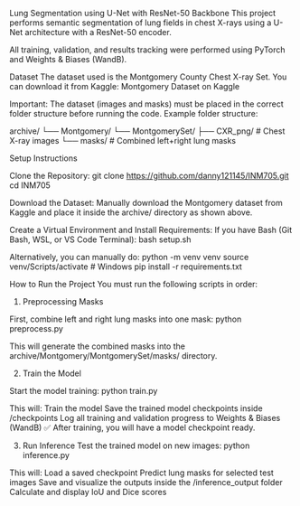 Lung Segmentation using U-Net with ResNet-50 Backbone
This project performs semantic segmentation of lung fields in chest X-rays using a U-Net architecture with a ResNet-50 encoder.

All training, validation, and results tracking were performed using PyTorch and Weights & Biases (WandB).

Dataset
The dataset used is the Montgomery County Chest X-ray Set.
You can download it from Kaggle:
Montgomery Dataset on Kaggle

Important:
The dataset (images and masks) must be placed in the correct folder structure before running the code.
Example folder structure:

archive/
└── Montgomery/
    └── MontgomerySet/
        ├── CXR_png/         # Chest X-ray images
        └── masks/           # Combined left+right lung masks
        
Setup Instructions

Clone the Repository:
git clone https://github.com/danny121145/INM705.git
cd INM705

Download the Dataset:
Manually download the Montgomery dataset from Kaggle and place it inside the archive/ directory as shown above.

Create a Virtual Environment and Install Requirements:
If you have Bash (Git Bash, WSL, or VS Code Terminal):
bash setup.sh

Alternatively, you can manually do:
python -m venv venv
source venv/Scripts/activate   # Windows
pip install -r requirements.txt

How to Run the Project
You must run the following scripts in order:

1. Preprocessing Masks
   
First, combine left and right lung masks into one mask:
python preprocess.py

This will generate the combined masks into the archive/Montgomery/MontgomerySet/masks/ directory.

2. Train the Model
   
Start the model training:
python train.py

This will:
Train the model
Save the trained model checkpoints inside /checkpoints
Log all training and validation progress to Weights & Biases (WandB)
✅ After training, you will have a model checkpoint ready.

3. Run Inference
Test the trained model on new images:
python inference.py

This will:
Load a saved checkpoint
Predict lung masks for selected test images
Save and visualize the outputs inside the /inference_output folder
Calculate and display IoU and Dice scores

